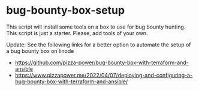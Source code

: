 # bug-bounty-box-setup
This script will install some tools on a box to use for bug bounty hunting. This script is just a starter. Please, add tools of your own. 

Update: See the following links for a better option to automate the setup of a bug bounty box on linode

- https://github.com/pizza-power/bug-bounty-box-with-terraform-and-ansible
- https://www.pizzapower.me/2022/04/07/deploying-and-configuring-a-bug-bounty-box-with-terraform-and-ansible/
